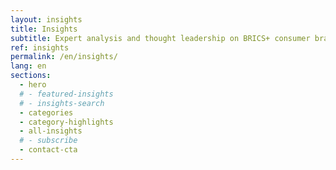 ```yaml
---
layout: insights
title: Insights
subtitle: Expert analysis and thought leadership on BRICS+ consumer brands
ref: insights
permalink: /en/insights/
lang: en
sections:
  - hero
  # - featured-insights
  # - insights-search
  - categories
  - category-highlights
  - all-insights
  # - subscribe
  - contact-cta
---
```


